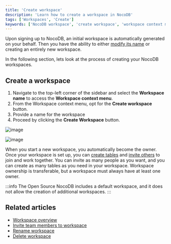 ```yaml
---
title: 'Create workspace'
description: 'Learn how to create a workspace in NocoDB'
tags: ['Workspaces', 'Create']
keywords: ['NocoDB workspace', 'create workspace', 'workspace context menu', 'workspace owner', 'workspace collaboration', 'workspace actions', 'default workspace']
---
```


Upon signing up to NocoDB, an initial workspace is automatically generated on your behalf.
Then you have the ability to either [modify its name](/workspaces/actions-on-workspace#rename-workspace) or creating an entirely new workspace.

In the following section, lets look at the process of creating your NocoDB workspaces.

## Create a workspace

1. Navigate to the top-left corner of the sidebar and select the **Workspace name** to access the **Workspace context menu**.
2. From the Workspace context menu, opt for the **Create workspace** button.
3. Provide a name for the workspace 
4. Proceed by clicking the **Create Workspace** button.
  
![image](/img/v2/workspace/workspace-create.png)  
  
![image](/img/v2/workspace/workspace-create-2.png)  


When you start a new workspace, you automatically become the owner. 
Once your workspace is set up, you can [create tables](/tables/create-table) and [invite others](/workspaces/workspace-collaboration) to join and work together. 
You can invite as many people as you want, and you can create as many tables as you need in your workspace. Workspace ownership is transferable, but a workspace must always have at least one owner. 
 

:::info
The Open Source NocoDB includes a default workspace, and it does not allow the creation of additional workspaces.
:::

## Related articles
- [Workspace overview](/workspaces/workspace-overview)
- [Invite team members to workspace](/workspaces/workspace-collaboration)
- [Rename workspace](/workspaces/actions-on-workspace#rename-workspace)
- [Delete workspace](/workspaces/actions-on-workspace#delete-workspace)
